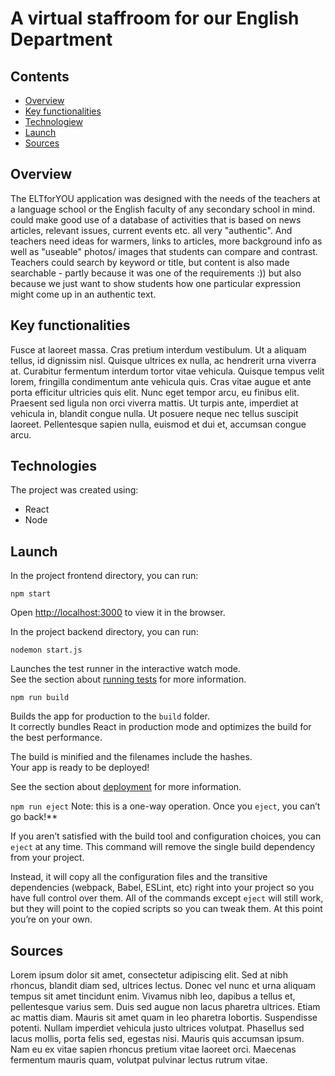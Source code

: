 # A virtual staffroom for our English Department

## Contents

- [Overview](#overview)
- [Key functionalities](#key-functionalities)
- [Technologiew](#technologies)
- [Launch](#launch)
- [Sources](#sources)

## Overview

The ELTforYOU application was designed with the needs of the teachers at a language school or the English faculty of any secondary school in mind. could make good use of a database of activities that is based on news articles, relevant issues, current events etc. all very "authentic". And teachers need ideas for warmers, links to articles, more background info as well as "useable" photos/ images that students can compare and contrast. Teachers could search by keyword or title, but content is also made searchable - partly because it was one of the requirements :)) but also because we just want to show students how one particular expression might come up in an authentic text.

## Key functionalities

Fusce at laoreet massa. Cras pretium interdum vestibulum. Ut a aliquam tellus, id dignissim nisl. Quisque ultrices ex nulla, ac hendrerit urna viverra at. Curabitur fermentum interdum tortor vitae vehicula. Quisque tempus velit lorem, fringilla condimentum ante vehicula quis. Cras vitae augue et ante porta efficitur ultricies quis elit. Nunc eget tempor arcu, eu finibus elit. Praesent sed ligula non orci viverra mattis. Ut turpis ante, imperdiet at vehicula in, blandit congue nulla. Ut posuere neque nec tellus suscipit laoreet. Pellentesque sapien nulla, euismod et dui et, accumsan congue arcu.

## Technologies

The project was created using:

- React
- Node

## Launch

In the project frontend directory, you can run:

`npm start`

Open [http://localhost:3000](http://localhost:3000) to view it in the browser.

In the project backend directory, you can run:

`nodemon start.js`

Launches the test runner in the interactive watch mode.\
See the section about [running tests](https://facebook.github.io/create-react-app/docs/running-tests) for more information.

`npm run build`

Builds the app for production to the `build` folder.\
It correctly bundles React in production mode and optimizes the build for the best performance.

The build is minified and the filenames include the hashes.\
Your app is ready to be deployed!

See the section about [deployment](https://facebook.github.io/create-react-app/docs/deployment) for more information.

`npm run eject`
Note: this is a one-way operation. Once you `eject`, you can’t go back!\*\*

If you aren’t satisfied with the build tool and configuration choices, you can `eject` at any time. This command will remove the single build dependency from your project.

Instead, it will copy all the configuration files and the transitive dependencies (webpack, Babel, ESLint, etc) right into your project so you have full control over them. All of the commands except `eject` will still work, but they will point to the copied scripts so you can tweak them. At this point you’re on your own.

## Sources

Lorem ipsum dolor sit amet, consectetur adipiscing elit. Sed at nibh rhoncus, blandit diam sed, ultrices lectus. Donec vel nunc et urna aliquam tempus sit amet tincidunt enim. Vivamus nibh leo, dapibus a tellus et, pellentesque varius sem. Duis sed augue non lacus pharetra ultrices. Etiam ac mattis diam. Mauris sit amet quam in leo pharetra lobortis. Suspendisse potenti. Nullam imperdiet vehicula justo ultrices volutpat. Phasellus sed lacus mollis, porta felis sed, egestas nisi. Mauris quis accumsan ipsum. Nam eu ex vitae sapien rhoncus pretium vitae laoreet orci. Maecenas fermentum mauris quam, volutpat pulvinar lectus rutrum vitae.
